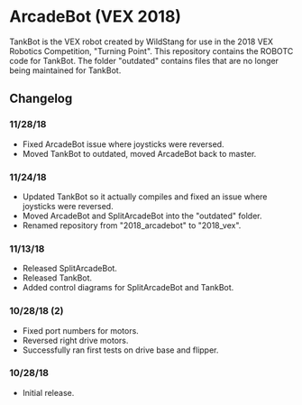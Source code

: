 # ArcadeBot (VEX 2018)

TankBot is the VEX robot created by WildStang for use in the 2018 VEX Robotics Competition, "Turning Point". This repository contains the ROBOTC code for TankBot. The folder "outdated" contains files that are no longer being maintained for TankBot.

## Changelog
### 11/28/18
* Fixed ArcadeBot issue where joysticks were reversed.
* Moved TankBot to outdated, moved ArcadeBot back to master.

### 11/24/18
* Updated TankBot so it actually compiles and fixed an issue where joysticks were reversed.
* Moved ArcadeBot and SplitArcadeBot into the "outdated" folder.
* Renamed repository from "2018_arcadebot" to "2018_vex".

### 11/13/18
* Released SplitArcadeBot.
* Released TankBot.
* Added control diagrams for SplitArcadeBot and TankBot.

### 10/28/18 (2)
* Fixed port numbers for motors.
* Reversed right drive motors.
* Successfully ran first tests on drive base and flipper.

### 10/28/18
* Initial release.
